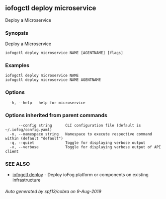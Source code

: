 ## iofogctl deploy microservice

Deploy a Microservice

### Synopsis

Deploy a Microservice

```
iofogctl deploy microservice NAME [AGENTNAME] [flags]
```

### Examples

```
iofogctl deploy microservice NAME
iofogctl deploy microservice NAME AGENTNAME
```

### Options

```
  -h, --help   help for microservice
```

### Options inherited from parent commands

```
      --config string      CLI configuration file (default is ~/.iofog/config.yaml)
  -n, --namespace string   Namespace to execute respective command within (default "default")
  -q, --quiet              Toggle for displaying verbose output
  -v, --verbose            Toggle for displaying verbose output of API client
```

### SEE ALSO

* [iofogctl deploy](iofogctl_deploy.md)	 - Deploy ioFog platform or components on existing infrastructure

###### Auto generated by spf13/cobra on 9-Aug-2019

